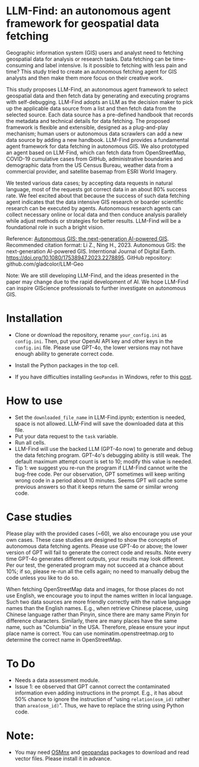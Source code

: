 # LLM-Find: an autonomous agent framework for geospatial data fetching

Geographic information system (GIS) users and analyst need to fetching geospatial data for analysis or research tasks. Data fetching can be time-consuming and label intensive. Is it possible to fetching with less pain and time? This study tried to create an autonomous fetching agent for GIS analysts and then make them more focus on their creative work.

This study proposes LLM-Find, an autonomous agent framework to select geospatial data and then fetch data by generating and executing programs with self-debugging. LLM-Find adopts an LLM as the decision maker to pick up the applicable data source from a list and then fetch data from the selected source. Each data source has a pre-defined handbook that records the metadata and technical details for data fetching. The proposed framework is flexible and extensible, designed as a plug-and-play mechanism; human users or autonomous data scrawlers can add a new data source by adding a new handbook. LLM-Find provides a fundamental agent framework for data fetching in autonomous GIS. We also prototyped an agent based on LLM-Find, which can fetch data from OpenStreetMap, COVID-19 cumulative cases from GitHub, administrative boundaries and demographic data from the US Census Bureau, weather data from a commercial provider, and satellite basemap from ESRI World Imagery.

We tested various data cases; by accepting data requests in natural language, most of the requests got correct data in an about 80% success rate. We feel excited about that because the success of such data fetching  agent indicates that the data intensive GIS research or boarder scientific research can be executed by agents. Autonomous research agents can collect necessary online or local data and then conduce analysis parallely while adjust methods or strategies for better results. LLM-Find will be a foundational role in such a bright vision. 
 

Reference: [Autonomous GIS: the next-generation AI-powered GIS](https://www.tandfonline.com/doi/full/10.1080/17538947.2023.2278895). Recommended citation format: Li Z., Ning H., 2023. Autonomous GIS: the next-generation AI-powered GIS. Interntional Journal of Digital Earth. https://doi.org/10.1080/17538947.2023.2278895. GitHub repository: github.com/gladcolor/LLM-Geo

Note:  We are still developing LLM-Find, and the ideas presented in the paper may change due to the rapid development of AI. We hope LLM-Find can inspire GIScience professionals to further investigate on autonomous GIS.    


# Installation

- Clone or download the repository, rename `your_config.ini` as `config.ini`. Then, put your OpenAI API key and other keys in the `config.ini` file. Please use GPT-4o, the lower versions may not have enough  ability to generate correct code.
- Install the Python packages in the top cell.

- If you have difficulties installing `GeoPandas` in Windows, refer to this [post](https://geoffboeing.com/2014/09/using-geopandas-windows/). 


# How to use
- Set the `downloaded_file_name` in LLM-Find.ipynb; extention is needed, space is not allowed. LLM-Find will save the downloaded data at this file.
- Put your data request to the `task` variable.
- Run all cells.
- LLM-Find will use the backed LLM (GPT-4o now) to generate and debug the data fetching program. GPT-4o's debugging ability is still weak. The default maximum attempt count is set to 10; modify this value is needed. 
- Tip 1: we suggest you re-run the program if LLM-Find cannot write the bug-free code. Per our observation, GPT sometimes will keep writing wrong code in a period about 10 minutes. Seems GPT will cache some previous answers so that it keeps return the same or similar wrong code.


# Case studies
Please play with the provided cases (~60), we also encourage you use your own cases. These case studies are designed to show the concepts of autonomous data fetching agents. Please use GPT-4o or above; the lower version of GPT will fail to generate the correct code and results. Note every time GPT-4o generates different outputs, your results may look different. Per our test, the generated program may not succeed at a chance about 10%; if so, please re-run all the cells again; no need to manually debug the code unless you like to do so. 

When fetching OpenStreetMap data and images, for those places do not use English, we encourage you to input the names written in local language. Such two data sources are more friendly correctly with the native language names than the English names. E.g., when retrieve Chinese placese, using Chinese language rather than Pinyin, since there are many same Pinyin for difference characters. Similarly, there are many places have the same name, such as "Columbia" in the USA. Therefore, please ensure your input place name is correct. You can use nominatim.openstreetmap.org to determine the correct name in OpenStreetMap. 


# To Do
- Needs a data assessment module.
- Issue 1: ee observed that GPT cannot correct the contaminated information even adding instructions in the prompt. E.g., it has about 50% chance to ignore the instruction of "using `relation(osm_id)` rather than `area(osm_id)`". Thus, we have to replace the string using Python code.

# Note:

- You may need [OSMnx](https://osmnx.readthedocs.io/en/stable/) and [geopandas](https://geopandas.org/en/stable/getting_started.html#installation) packages to download and read vector files. Please install it in advance.
